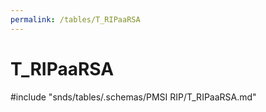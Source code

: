 ```yaml
---
permalink: /tables/T_RIPaaRSA
---
```

# T\_RIPaaRSA
<!-- SPDX-License-Identifier: MPL-2.0 -->

<!-- ATTENTION : Ne pas supprimer ou modifier la ligne ci-dessous -->
#include "snds/tables/.schemas/PMSI RIP/T_RIPaaRSA.md"
<!-- ATTENTION : Ne pas supprimer ou modifier la ligne ci-dessus -->

